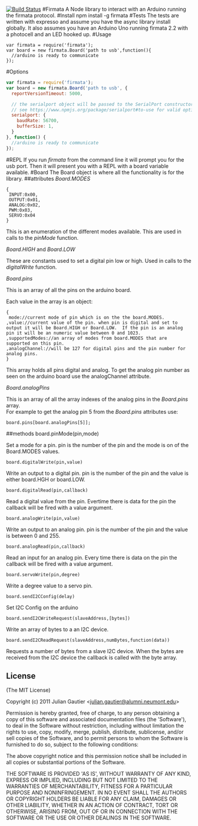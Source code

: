 [![Build Status](https://secure.travis-ci.org/jgautier/firmata.png)](http://travis-ci.org/jgautier/firmata)
#Firmata
A Node library to interact with an Arduino running the firmata protocol.
#Install
    npm install -g firmata
#Tests
The tests are written with expresso and assume you have the async library install globally.  It also assumes you have an Arduino Uno running firmata 2.2 with a photocell and an LED hooked up.
#Usage
    
    var firmata = require('firmata');
    var board = new firmata.Board('path to usb',function(){
      //arduino is ready to communicate
    });  
#Options
```javascript
var firmata = require('firmata');
var board = new firmata.Board('path to usb', {
  reportVersionTimeout: 5000,

  // the serialport object will be passed to the SerialPort constructor
  // see https://www.npmjs.org/package/serialport#to-use for valid options
  serialport: {
    baudRate: 56700,
    bufferSize: 1,
  }
}, function() {
  //arduino is ready to communicate
});
```
#REPL
If you run *firmata* from the command line it will prompt you for the usb port.  Then it will present you with a REPL with a board variable available.
#Board
  The Board object is where all the functionality is for the library.
##attributes
  *Board.MODES*
    
    {
     INPUT:0x00,
     OUTPUT:0x01,
     ANALOG:0x02,
     PWM:0x03,
     SERVO:0x04   
    }
  This is an enumeration of the different modes available.  This are used in calls to the *pinMode* function.

  *Board.HIGH* and *Board.LOW*

  These are constants used to set a digital pin low or high.  Used in calls to the *digitalWrite* function.

  *Board.pins*

  This is an array of all the pins on the arduino board.

  Each value in the array is an object:

    {
     mode://current mode of pin which is on the the board.MODES.
    ,value://current value of the pin. when pin is digital and set to output it will be Board.HIGH or Board.LOW.  If the pin is an analog pin it will be an numeric value between 0 and 1023.
    ,supportedModes://an array of modes from board.MODES that are supported on this pin.
    ,analogChannel://will be 127 for digital pins and the pin number for analog pins.
    }

  This array holds all pins digital and analog. To get the analog pin number as seen on the arduino board use the analogChannel attribute.

  *Board.analogPins*

  This is an array of all the array indexes of the analog pins in the *Board.pins* array.  
  For example to get the analog pin 5 from the *Board.pins* attributes use:

    board.pins[board.analogPins[5]];
##methods
    board.pinMode(pin,mode)

  Set a mode for a pin.  pin is the number of the pin and the mode is on of the Board.MODES values.

    board.digitalWrite(pin,value)

  Write an output to a digital pin.  pin is the number of the pin and the value is either board.HGH or board.LOW.

    board.digitalRead(pin,callback)

  Read a digital value from the pin.  Evertime there is data for the pin the callback will be fired with a value argument.  

    board.analogWrite(pin,value)

  Write an output to an analog pin.  pin is the number of the pin and the value is between 0 and 255.  

    board.analogRead(pin,callback)

  Read an input for an analog pin.  Every time there is data on the pin the callback will be fired with a value argument. 

    board.servoWrite(pin,degree)
  Write a degree value to a servo pin.
  
    board.sendI2CConfig(delay)
  Set I2C Config on the arduino


    board.sendI2CWriteRequest(slaveAddress,[bytes])

  Write an array of bytes to a an I2C device.

    board.sendI2CReadRequest(slaveAddress,numBytes,function(data))

  Requests a number of bytes from a slave I2C device.  When the bytes are received from the I2C device the callback is called with the byte array.
  
## License 

(The MIT License)

Copyright (c) 2011 Julian Gautier &lt;julian.gautier@alumni.neumont.edu&gt;

Permission is hereby granted, free of charge, to any person obtaining
a copy of this software and associated documentation files (the
'Software'), to deal in the Software without restriction, including
without limitation the rights to use, copy, modify, merge, publish,
distribute, sublicense, and/or sell copies of the Software, and to
permit persons to whom the Software is furnished to do so, subject to
the following conditions:

The above copyright notice and this permission notice shall be
included in all copies or substantial portions of the Software.

THE SOFTWARE IS PROVIDED 'AS IS', WITHOUT WARRANTY OF ANY KIND,
EXPRESS OR IMPLIED, INCLUDING BUT NOT LIMITED TO THE WARRANTIES OF
MERCHANTABILITY, FITNESS FOR A PARTICULAR PURPOSE AND NONINFRINGEMENT.
IN NO EVENT SHALL THE AUTHORS OR COPYRIGHT HOLDERS BE LIABLE FOR ANY
CLAIM, DAMAGES OR OTHER LIABILITY, WHETHER IN AN ACTION OF CONTRACT,
TORT OR OTHERWISE, ARISING FROM, OUT OF OR IN CONNECTION WITH THE
SOFTWARE OR THE USE OR OTHER DEALINGS IN THE SOFTWARE.
